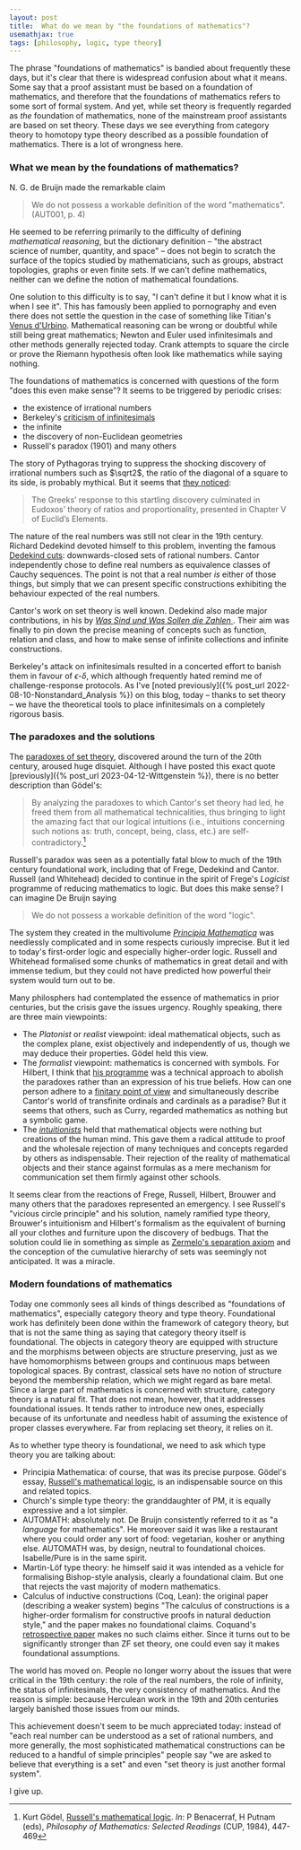 ```yaml
---
layout: post
title:  What do we mean by "the foundations of mathematics"?
usemathjax: true 
tags: [philosophy, logic, type theory]
---
```

The phrase "foundations of mathematics" is bandied about frequently these days,
but it's clear that there is widespread confusion about what it means.
Some say that a proof assistant must be based on a foundation of mathematics,
and therefore that the foundations of mathematics refers to some sort of formal system.
And yet, while set theory is frequently regarded as *the* foundation of mathematics,
none of the mainstream proof assistants are based on set theory.
These days we see everything from category theory to homotopy type theory
described as a possible foundation of mathematics.
There is a lot of wrongness here.

### What we mean by the foundations of mathematics?

N. G. de Bruijn made the remarkable claim

> We do not possess a workable definition of the word "mathematics". (AUT001, p. 4)

He seemed to be referring primarily to the difficulty of defining 
*mathematical reasoning*, but the dictionary definition – "the abstract science of number, quantity, and space" – does not begin to scratch the surface
of the topics studied by mathematicians, such as groups, abstract topologies,
graphs or even finite sets. If we can't define mathematics, neither can we define
the notion of mathematical foundations.

One solution to this difficulty is to say, "I can't define it but I know what it is
when I see it". This has famously been applied to pornography and even there does not 
settle the question in the case of something like 
Titian's [Venus d'Urbino](https://en.wikipedia.org/wiki/Venus_of_Urbino).
Mathematical reasoning can be wrong or doubtful while still being great mathematics;
Newton and Euler used infinitesimals and other methods generally rejected today.
Crank attempts to square the circle or prove the Riemann hypothesis 
often look like mathematics while saying nothing.

The foundations of mathematics is concerned with questions of the form
"does this even make sense"? It seems to be triggered by periodic crises:

* the existence of irrational numbers 
* Berkeley's [criticism of infinitesimals](https://plato.stanford.edu/entries/continuity/)
* the infinite
* the discovery of non-Euclidean geometries
* Russell's paradox (1901) and many others

The story of Pythagoras trying to suppress the shocking 
discovery of irrational numbers such as $\sqrt2$, 
the ratio of the diagonal of a square to its side, is probably mythical. 
But it seems that [they noticed](https://plato.stanford.edu/entries/dedekind-foundations):

> The Greeks’ response to this startling discovery culminated in Eudoxos’ theory of ratios and proportionality, presented in Chapter V of Euclid’s Elements.

The nature of the real numbers was still not clear in the 19th century.
Richard Dedekind devoted himself to this problem, 
inventing the famous [Dedekind cuts](https://en.wikipedia.org/wiki/Dedekind_cut):
downwards-closed sets of rational numbers. Cantor independently chose to define
real numbers as equivalence classes of Cauchy sequences.
The point is not that a real number *is* either of those things, but simply that
we can present specific constructions exhibiting the behaviour expected of the real numbers.

Cantor's work on set theory is well known. Dedekind also made major contributions, in his
by [*Was Sind und Was Sollen die Zahlen* ](https://plato.stanford.edu/entries/dedekind-foundations/).
Their aim was finally to pin down the precise meaning of concepts such as function,
relation and class, and how to make sense of infinite collections and infinite constructions.

Berkeley's attack on infinitesimals resulted in a concerted effort to banish them
in favour of $\epsilon$-$\delta$, which although frequently hated remind me of
challenge-response protocols. As I've [noted previously]({% post_url 2022-08-10-Nonstandard_Analysis %}) on this blog,
today – thanks to set theory – we have the theoretical tools to place infinitesimals
on a completely rigorous basis.

### The paradoxes and the solutions

The [paradoxes of set theory](https://plato.stanford.edu/entries/settheory-early/#CritPeri),
discovered around the turn of the 20th century, aroused huge disquiet. Although I have
posted this exact quote [previously]({% post_url 2023-04-12-Wittgenstein %}), there is no better description than Gödel's:

> By analyzing the paradoxes to which Cantor's set theory had led, he freed them from all mathematical technicalities, thus bringing to light the amazing fact that our logical intuitions (i.e., intuitions concerning such notions as: truth, concept, being, class, etc.) are self-contradictory.[^1]

[^1]: Kurt Gödel, [Russell's mathematical logic](https://doi.org/10.1017/CBO9781139171519.024). *In*: P Benacerraf, H Putnam (eds), *Philosophy of Mathematics: Selected Readings* (CUP, 1984), 447-469

Russell's paradox was seen as a potentially fatal blow to much of the 19th century
foundational work, including that of Frege, Dedekind and Cantor.
Russell (and Whitehead) decided to continue in the spirit of Frege's *Logicist*
programme of reducing mathematics to logic. But does this make sense? I can imagine
De Bruijn saying 

> We do not possess a workable definition of the word "logic". 

The system they created in the multivolume 
[*Principia Mathematica*](https://plato.stanford.edu/entries/principia-mathematica/)
was needlessly complicated and in some respects curiously imprecise.
But it led to today's first-order logic and especially higher-order logic.
Russell and Whitehead formalised some chunks of mathematics in great detail
and with immense tedium, but they could not have predicted how powerful
their system would turn out to be.

Many philosphers had contemplated the essence of mathematics in prior centuries,
but the crisis gave the issues urgency. Roughly speaking, there are three main viewpoints:

* The *Platonist* or *realist* viewpoint: ideal mathematical objects, such as the complex plane, exist objectively and independently of us, though we may deduce their properties. Gödel held this view.
* The *formalist* viewpoint: mathematics is concerned with symbols. For Hilbert,
I think that [his programme](https://plato.stanford.edu/entries/hilbert-program/)
was a technical approach to abolish the paradoxes rather than
an expression of his true beliefs. How can one person adhere to
a [finitary point of view](https://plato.stanford.edu/entries/hilbert-program/#2)
and simultaneously describe Cantor's world of transfinite ordinals and cardinals
as a paradise? But it seems that others, such as Curry, regarded mathematics
as nothing but a symbolic game.
* The [*intuitionists*](https://plato.stanford.edu/entries/intuitionism/) held that mathematical objects were nothing but creations of the human mind.
This gave them a radical attitude to proof and the wholesale rejection of many techniques and concepts regarded by others as indispensable.
Their rejection of the reality of mathematical objects and their stance against
formulas as a mere mechanism for communication set them firmly against other schools.

It seems clear from the reactions of Frege, Russell, Hilbert, Brouwer and many others
that the paradoxes represented an emergency. I see Russell's "vicious circle principle"
and his solution, namely ramified type theory, Brouwer's intuitionism and Hilbert's formalism
as the equivalent of burning all your clothes and furniture upon the discovery of bedbugs.
That the solution could lie in something as simple as 
[Zermelo's separation axiom](https://plato.stanford.edu/entries/zermelo-set-theory/)
and the conception of the cumulative hierarchy of sets was seemingly not anticipated.
It was a miracle.

### Modern foundations of mathematics

Today one commonly sees all kinds of things described as "foundations of mathematics",
especially category theory and type theory. Foundational work has definitely been done
within the framework of category theory, but that is not the same thing as saying that
category theory itself is foundational. The objects in category theory are equipped with
structure and the morphisms between objects are structure preserving, just as we have homomorphisms between groups and continuous maps between topological spaces. 
By contrast, classical sets have no notion of structure beyond the membership relation, 
which we might regard as bare metal.
Since a large part of mathematics is concerned with structure, 
category theory is a natural fit. 
That does not mean, however, that it addresses foundational issues.
It tends rather to introduce new ones, especially because of its unfortunate and 
needless habit of assuming the existence of proper classes everywhere. 
Far from replacing set theory, it relies on it.

As to whether type theory is foundational, we need to ask which type theory you are talking about:

* Principia Mathematica: of course, that was its precise purpose. Gödel's essay, [Russell's mathematical logic](/papers/Russells-mathematical-logic.pdf), 
is an indispensable source on this and related topics.
* Church's simple type theory: the granddaughter of PM, it is equally expressive and a lot simpler.
* AUTOMATH: absolutely not. De Bruijn consistently referred to it as "a *language* for mathematics". He moreover said it was like a restaurant where you could order any sort of 
food: vegetarian, kosher or anything else. AUTOMATH was, by design, neutral to foundational choices. Isabelle/Pure is in the same spirit.
* Martin-Löf type theory: he himself said it was intended as a vehicle for formalising Bishop-style analysis, clearly a foundational claim. But one that rejects the vast majority of modern mathematics.  
* Calculus of inductive constructions (Coq, Lean): the original paper (describing a weaker system) begins "The calculus of constructions is a higher-order formalism for constructive proofs in natural deduction style," and the paper makes no foundational claims. 
Coquand's [retrospective paper](http://www.cse.chalmers.se/~coquand/v1.pdf) makes no such claims either. 
Since it turns out to be significantly stronger than ZF set theory, one could even say it makes foundational assumptions. 

The world has moved on. People no longer worry about the issues that were 
critical in the 19th century: the role of the real numbers, the role of infinity,
the status of infinitesimals, the very consistency of mathematics.
And the reason is simple: because Herculean work in the 19th and 20th centuries 
largely banished those issues from our minds. 
This achievement doesn't seem to be much appreciated today: 
instead of "each real number can be understood as a set of rational numbers, and more generally, the most sophisticated mathematical constructions can be reduced 
to a handful of simple principles"
people say "we are asked to believe that everything is a set" 
and even "set theory is just another formal system". 
I give up.
